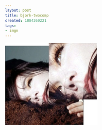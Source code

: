 ```yaml
---
layout: post
title: bjork-twocomp
created: 1084360221
tags:
- imgn
---
```


<img src="/image/images/bjork-twocomp-600.jpg"/>

